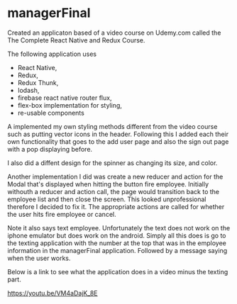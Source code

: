 # managerFinal
Created an applicaton based of a video course on Udemy.com called the The Complete React Native and Redux Course.

The following application uses
  - React Native, 
  - Redux, 
  - Redux Thunk, 
  - lodash, 
  - firebase react native router flux,
  - flex-box implementation for styling,
  - re-usable components
 
A implemented my own styling methods different from the video course such as putting vector icons in the header. Following this
I added each their own functionality that goes to the add user page and also the sign out page with a pop displaying before. 

I also did a diffent design for the spinner as changing its size, and color. 

Another implementation I did was create a new reducer and action for the Modal that's displayed when hitting the button 
fire employee. Initially withouth a reducer and action call, the page would transition back to the employee list and then close the screen.
This looked unprofessional therefore I decided to fix it. The appropriate actions are called for whether the user hits
fire employee or cancel.

Note it also says text employee. Unfortunately the text does not work on the iphone emulator but does work on the android. 
Simply all this does is go to the texting application with the number at the top that was in the employee information
in the managerFinal application. Followed by a message saying when the user works.

Below is a link to see what the application does in a video minus the texting part.

https://youtu.be/VM4aDajK_8E
